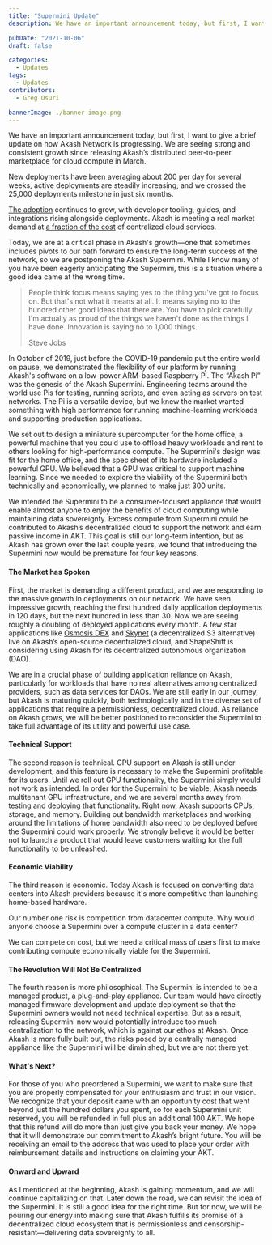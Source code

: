 ```yaml
---
title: "Supermini Update"
description: We have an important announcement today, but first, I want to give a brief update on how Akash Network is progressing. We are seeing strong and consistent growth since releasing Akash’s distributed peer-to-peer marketplace for cloud compute in March.

pubDate: "2021-10-06"
draft: false

categories:
  - Updates
tags:
  - Updates
contributors:
  - Greg Osuri

bannerImage: ./banner-image.png
---
```

We have an important announcement today, but first, I want to give a brief update on how Akash Network is progressing. We are seeing strong and consistent growth since releasing Akash’s distributed peer-to-peer marketplace for cloud compute in March. 

New deployments have been averaging about 200 per day for several weeks, active deployments are steadily increasing, and we crossed the 25,000 deployments milestone in just six months. 

[The adoption](https://akashlytics.com/) continues to grow, with developer tooling, guides, and integrations rising alongside deployments. Akash is meeting a real market demand at [a fraction of the cost](https://akashlytics.com/price-compare) of centralized cloud services.

Today, we are at a critical phase in Akash's growth—one that sometimes includes pivots to our path forward to ensure the long-term success of the network, so we are postponing the Akash Supermini. While I know many of you have been eagerly anticipating the Supermini, this is a situation where a good idea came at the wrong time.

> People think focus means saying yes to the thing you've got to focus on. But that's not what it means at all. It means saying no to the hundred other good ideas that there are. You have to pick carefully. I'm actually as proud of the things we haven't done as the things I have done. Innovation is saying no to 1,000 things.
> 
> Steve Jobs

In October of 2019, just before the COVID-19 pandemic put the entire world on pause, we demonstrated the flexibility of our platform by running Akash's software on a low-power ARM-based Raspberry Pi. The “Akash Pi” was the genesis of the Akash Supermini. Engineering teams around the world use Pis for testing, running scripts, and even acting as servers on test networks. The Pi is a versatile device, but we knew the market wanted something with high performance for running machine-learning workloads and supporting production applications. 

We set out to design a miniature supercomputer for the home office, a powerful machine that you could use to offload heavy workloads and rent to others looking for high-performance compute. The Supermini's design was fit for the home office, and the spec sheet of its hardware included a powerful GPU. We believed that a GPU was critical to support machine learning. Since we needed to explore the viability of the Supermini both technically and economically, we planned to make just 300 units.

We intended the Supermini to be a consumer-focused appliance that would enable almost anyone to enjoy the benefits of cloud computing while maintaining data sovereignty. Excess compute from Supermini could be contributed to Akash’s decentralized cloud to support the network and earn passive income in AKT. This goal is still our long-term intention, but as Akash has grown over the last couple years, we found that introducing the Supermini now would be premature for four key reasons.

#### **The Market has Spoken**

First, the market is demanding a different product, and we are responding to the massive growth in deployments on our network. We have seen impressive growth, reaching the first hundred daily application deployments in 120 days, but the next hundred in less than 30. Now we are seeing roughly a doubling of deployed applications every month. A few star applications like [Osmosis DEX](https://app.osmosis.zone/) and [Skynet](https://siasky.net/) (a decentralized S3 alternative) live on Akash’s open-source decentralized cloud, and ShapeShift is considering using Akash for its decentralized autonomous organization (DAO). 

We are in a crucial phase of building application reliance on Akash, particularly for workloads that have no real alternatives among centralized providers, such as data services for DAOs. We are still early in our journey, but Akash is maturing quickly, both technologically and in the diverse set of applications that require a permissionless, decentralized cloud. As reliance on Akash grows, we will be better positioned to reconsider the Supermini to take full advantage of its utility and powerful use case.

#### **Technical Support**

The second reason is technical. GPU support on Akash is still under development, and this feature is necessary to make the Supermini profitable for its users. Until we roll out GPU functionality, the Supermini simply would not work as intended. In order for the Supermini to be viable, Akash needs multitenant GPU infrastructure, and we are several months away from testing and deploying that functionality. Right now, Akash supports CPUs, storage, and memory. Building out bandwidth marketplaces and working around the limitations of home bandwidth also need to be deployed before the Supermini could work properly. We strongly believe it would be better not to launch a product that would leave customers waiting for the full functionality to be unleashed.

#### **Economic Viability** 

The third reason is economic. Today Akash is focused on converting data centers into Akash providers because it's more competitive than launching home-based hardware.

Our number one risk is competition from datacenter compute. Why would anyone choose a Supermini over a compute cluster in a data center? 

We can compete on cost, but we need a critical mass of users first to make contributing compute economically viable for the Supermini.

#### **The Revolution Will Not Be Centralized**

The fourth reason is more philosophical. The Supermini is intended to be a managed product, a plug-and-play appliance. Our team would have directly managed firmware development and update deployment so that the Supermini owners would not need technical expertise. But as a result, releasing Supermini now would potentially introduce too much centralization to the network, which is against our ethos at Akash. Once Akash is more fully built out, the risks posed by a centrally managed appliance like the Supermini will be diminished, but we are not there yet.

#### **What's Next?** 

For those of you who preordered a Supermini, we want to make sure that you are properly compensated for your enthusiasm and trust in our vision. We recognize that your deposit came with an opportunity cost that went beyond just the hundred dollars you spent, so for each Supermini unit reserved, you will be refunded in full plus an additional 100 AKT. We hope that this refund will do more than just give you back your money. We hope that it will demonstrate our commitment to Akash’s bright future. You will be receiving an email to the address that was used to place your order with reimbursement details and instructions on claiming your AKT.

#### **Onward and Upward**

As I mentioned at the beginning, Akash is gaining momentum, and we will continue capitalizing on that. Later down the road, we can revisit the idea of the Supermini. It is still a good idea for the right time. But for now, we will be pouring our energy into making sure that Akash fulfills its promise of a decentralized cloud ecosystem that is permissionless and censorship-resistant—delivering data sovereignty to all.